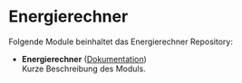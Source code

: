 # Energierechner

Folgende Module beinhaltet das Energierechner Repository:

- __Energierechner__ ([Dokumentation](Energierechner))  
	Kurze Beschreibung des Moduls.